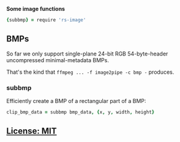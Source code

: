 **Some image functions**


```coffee
{subbmp} = require 'rs-image'
```


## BMPs

So far we only support single-plane 24-bit RGB 54-byte-header uncompressed minimal-metadata BMPs.

That's the kind that `ffmpeg ... -f image2pipe -c bmp -` produces.

### subbmp

Efficiently create a BMP of a rectangular part of a BMP:

```coffee
clip_bmp_data = subbmp bmp_data, {x, y, width, height}
```


## [License: MIT](LICENSE.txt)
